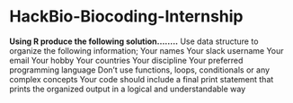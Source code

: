 # HackBio-Biocoding-Internship

**Using R produce the following solution........**
Use data structure to organize the following information;
Your names
Your slack username
Your email
Your hobby
Your countries
Your discipline
Your preferred programming language
Don’t use functions, loops, conditionals or any complex concepts
Your code should include a final print statement that prints the organized output in a logical and understandable way
